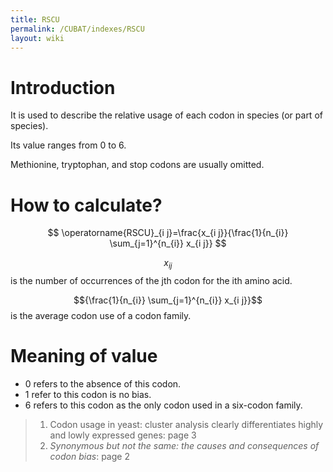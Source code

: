 ```yaml
---
title: RSCU
permalink: /CUBAT/indexes/RSCU
layout: wiki
---
```


# Introduction

It is used to describe the relative usage of each codon in species (or part of species).

Its value ranges from 0 to 6.

Methionine, tryptophan, and stop codons are usually omitted.

# How to calculate?

$$
\operatorname{RSCU}_{i j}=\frac{x_{i j}}{\frac{1}{n_{i}} \sum_{j=1}^{n_{i}} x_{i j}}
$$

$$x_{i j}$$ is the number of occurrences of the jth codon for the ith amino acid.

$${\frac{1}{n_{i}} \sum_{j=1}^{n_{i}} x_{i j}}$$ is the average codon use of a codon family.

# Meaning of value

* 0 refers to the absence of this codon.
* 1 refer to this codon is no bias.
* 6 refers to this codon as the only codon used in a six-codon family.​

> 1. Codon usage in yeast: cluster analysis clearly differentiates highly and lowly expressed genes: page 3
> 2. *Synonymous but not the same: the causes and consequences of codon bias*: page 2

‍
